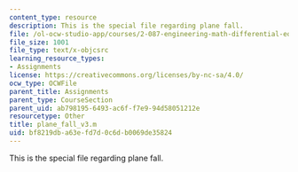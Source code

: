 ```yaml
---
content_type: resource
description: This is the special file regarding plane fall.
file: /ol-ocw-studio-app/courses/2-087-engineering-math-differential-equations-and-linear-algebra-fall-2014/bf8219dba63efd7d0c6db0069de35824_plane_fall_v3.m
file_size: 1001
file_type: text/x-objcsrc
learning_resource_types:
- Assignments
license: https://creativecommons.org/licenses/by-nc-sa/4.0/
ocw_type: OCWFile
parent_title: Assignments
parent_type: CourseSection
parent_uid: ab798195-6493-ac6f-f7e9-94d58051212e
resourcetype: Other
title: plane_fall_v3.m
uid: bf8219db-a63e-fd7d-0c6d-b0069de35824
---
```

This is the special file regarding plane fall.